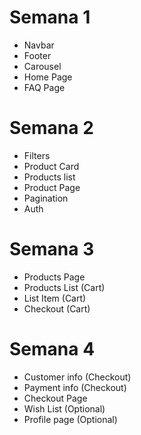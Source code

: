 # Semana 1
  * Navbar
  * Footer
  * Carousel
  * Home Page
  * FAQ Page 
# Semana 2
  * Filters
  * Product Card 
  * Products list
  * Product Page
  * Pagination
  * Auth
# Semana 3
  * Products Page
  * Products List (Cart)
  * List Item (Cart)
  * Checkout (Cart)
# Semana 4
  * Customer info (Checkout)
  * Payment info (Checkout)
  * Checkout Page
  * Wish List (Optional)
  * Profile page (Optional)
  
